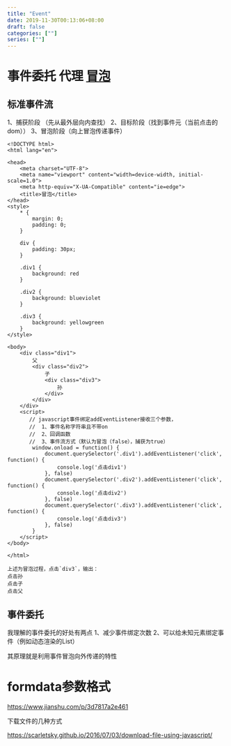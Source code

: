 ```yaml
---
title: "Event"
date: 2019-11-30T00:13:06+08:00
draft: false
categories: [""]
series: [""]
---
```


# 事件委托 代理  [冒泡](https://segmentfault.com/a/1190000018140493)



## 标准事件流

1、捕获阶段 （先从最外层向内查找）
2、目标阶段（找到事件元（当前点击的dom））
3、冒泡阶段（向上冒泡传递事件）



```
<!DOCTYPE html>
<html lang="en">

<head>
    <meta charset="UTF-8">
    <meta name="viewport" content="width=device-width, initial-scale=1.0">
    <meta http-equiv="X-UA-Compatible" content="ie=edge">
    <title>冒泡</title>
</head>
<style>
    * {
        margin: 0;
        padding: 0;
    }
    
    div {
        padding: 30px;
    }
    
    .div1 {
        background: red
    }
    
    .div2 {
        background: blueviolet
    }
    
    .div3 {
        background: yellowgreen
    }
</style>

<body>
    <div class="div1">
        父
        <div class="div2">
            子
            <div class="div3">
                孙
            </div>
        </div>
    </div>
    <script>
       // javascript事件绑定addEventListener接收三个参数，
       //  1、事件名称字符串且不带on
       //  2、回调函数
       //  3、事件流方式（默认为冒泡（false），捕获为true）
        window.onload = function() {
            document.querySelector('.div1').addEventListener('click', function() {
                console.log('点击div1')
            }, false)
            document.querySelector('.div2').addEventListener('click', function() {
                console.log('点击div2')
            }, false)
            document.querySelector('.div3').addEventListener('click', function() {
                console.log('点击div3')
            }, false)
        }
    </script>
</body>

</html>

上述为冒泡过程，点击`div3`，输出：
点击孙
点击子
点击父
```

## 事件委托

我理解的事件委托的好处有两点
1、减少事件绑定次数
2、可以给未知元素绑定事件（例如动态渲染的List）

其原理就是利用事件冒泡向外传递的特性

# formdata参数格式

https://www.jianshu.com/p/3d7817a2e461

下载文件的几种方式

https://scarletsky.github.io/2016/07/03/download-file-using-javascript/